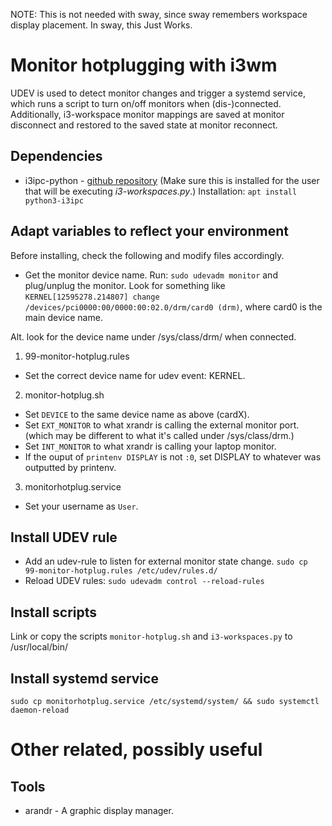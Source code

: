

NOTE: This is not needed with sway, since sway remembers workspace display placement. In sway, this Just Works. 

# Monitor hotplugging with i3wm

UDEV is used to detect monitor changes and trigger a systemd service, which runs a script to turn on/off monitors when (dis-)connected.
Additionally, i3-workspace monitor mappings are saved at monitor disconnect and restored to the saved state at monitor reconnect.

## Dependencies

* i3ipc-python - [github repository](https://github.com/acrisci/i3ipc-python)
  (Make sure this is installed for the user that will be executing _i3-workspaces.py_.)
  Installation: `apt install python3-i3ipc`

## Adapt variables to reflect your environment

Before installing, check the following and modify files accordingly.

* Get the monitor device name.
Run: `sudo udevadm monitor` and plug/unplug the monitor.
Look for something like `KERNEL[12595278.214807] change   /devices/pci0000:00/0000:00:02.0/drm/card0 (drm)`, where card0 is the main device name.

Alt. look for the device name under /sys/class/drm/ when connected.

1. 99-monitor-hotplug.rules

* Set the correct device name for udev event: KERNEL.

2. monitor-hotplug.sh

* Set `DEVICE` to the same device name as above (cardX).
* Set `EXT_MONITOR` to what xrandr is calling the external monitor port. (which may be different to what it's called under /sys/class/drm.)
* Set `INT_MONITOR` to what xrandr is calling your laptop monitor.
* If the ouput of `printenv DISPLAY` is not `:0`, set DISPLAY to whatever was outputted by printenv.

3. monitorhotplug.service

* Set your username as `User`.

## Install UDEV rule

* Add an udev-rule to listen for external monitor state change.
  `sudo cp 99-monitor-hotplug.rules /etc/udev/rules.d/`
* Reload UDEV rules:
  `sudo udevadm control --reload-rules`

## Install scripts

Link or copy the scripts `monitor-hotplug.sh` and `i3-workspaces.py` to /usr/local/bin/

## Install systemd service

`sudo cp monitorhotplug.service /etc/systemd/system/ && sudo systemctl daemon-reload`

# Other related, possibly useful

## Tools

* arandr - A graphic display manager.

